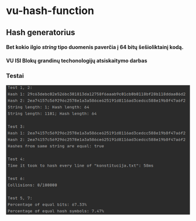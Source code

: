# vu-hash-function

## Hash generatorius

#### Bet kokio ilgio _string_ tipo duomenis paverčia į 64 bitų šešioliktainį kodą.

#### VU ISI Blokų grandinų techonologijų atsiskaitymo darbas

### Testai

![Alt text](readmeResources/tests.png "Tests")
